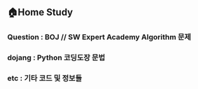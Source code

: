 ## 🏠Home Study



### Question : BOJ // SW Expert Academy Algorithm 문제



### dojang : Python 코딩도장 문법

### etc : 기타 코드 및 정보들